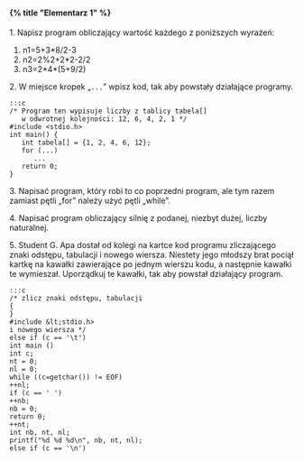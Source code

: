 #### {% title "Elementarz 1" %}

1\. Napisz program obliczający wartość każdego z poniższych wyrażeń:

<ol class="lower-alpha">
<li>n1=5+3*8/2-3</li>
<li>n2=2%2+2*2-2/2</li>
<li>n3=2*4*(5+9/2)</li>
</ol>

2\. W miejsce kropek „`...`” wpisz kod, tak aby powstały działające
programy.

    :::c
    /* Program ten wypisuje liczby z tablicy tabela[]
       w odwrotnej kolejności: 12, 6, 4, 2, 1 */
    #include <stdio.h>
    int main() {
       int tabela[] = {1, 2, 4, 6, 12};
       for (...)
          ...
       return 0;
    }

3\. Napisać program, który robi to co poprzedni program, ale tym razem
zamiast pętli „for” należy użyć pętli „while”.

4\. Napisać program obliczający silnię z podanej, niezbyt dużej,
   liczby naturalnej.

5\. Student G. Apa dostał od kolegi na kartce kod
programu zliczającego znaki odstępu, tabulacji i nowego wiersza.
Niestety jego młodszy brat pociął kartkę na kawałki
zawierające po jednym wierszu kodu,
a następnie kawałki te wymieszał.
Uporządkuj te kawałki, tak aby powstał działający program.

    :::c
    /* zlicz znaki odstępu, tabulacji
    {
    }
    #include &lt;stdio.h>
    i nowego wiersza */
    else if (c == '\t')
    int main ()
    int c;
    nt = 0;
    nl = 0;
    while ((c=getchar()) != EOF)
    ++nl;
    if (c == ' ')
    ++nb;
    nb = 0;
    return 0;
    ++nt;
    int nb, nt, nl;
    printf("%d %d %d\n", nb, nt, nl);
    else if (c == '\n')
